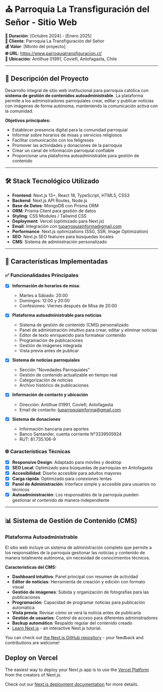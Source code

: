 # ⛪ Parroquia La Transfiguración del Señor - Sitio Web

**📅 Duración**: [Octubre 2024] - [Enero 2025]  
**👤 Cliente**: Parroquia La Transfiguración del Señor  
**💰 Valor**: [Monto del proyecto]  
**🌐 URL**: https://www.parroquiatransfiguracion.cl/  
**📍 Ubicación**: Antilhue 01991, Coviefi, Antofagasta, Chile

---

## 📝 Descripción del Proyecto

Desarrollo integral de sitio web institucional para parroquia católica con **sistema de gestión de contenidos autoadministrable**. La plataforma permite a los administradores parroquiales crear, editar y publicar noticias con imágenes de forma autónoma, manteniendo la comunicación activa con la comunidad.

**Objetivos principales:**
- Establecer presencia digital para la comunidad parroquial
- Informar sobre horarios de misas y servicios religiosos
- Facilitar comunicación con los feligreses
- Promover las actividades y donaciones de la parroquia
- Crear un canal de información parroquial confiable
- Proporcionar una plataforma autoadministrable para gestión de contenido

---

## 🛠️ Stack Tecnológico Utilizado

- **Frontend**: Next.js 13+, React 18, TypeScript, HTML5, CSS3
- **Backend**: Next.js API Routes, Node.js
- **Base de Datos**: MongoDB con Prisma ORM
- **ORM**: Prisma Client para gestión de datos
- **Styling**: CSS Modules / Tailwind CSS
- **Deployment**: Vercel (optimizado para Next.js)
- **Email**: Integración con tuparroquiainforma@gmail.com
- **Performance**: Next.js optimizations (SSG, SSR, Image Optimization)
- **SEO**: Next.js SEO features para búsquedas locales
- **CMS**: Sistema de administración personalizado

---

## 🎯 Características Implementadas

### ✅ **Funcionalidades Principales**

- [x] **Información de horarios de misa**:
  - Martes a Sábado: 20:00
  - Domingos: 12:00 y 20:00
  - Confesiones: Viernes después de Misa de 20:00

- [x] **Plataforma autoadministrable para noticias**
  - Sistema de gestión de contenido (CMS) personalizado
  - Panel de administración intuitivo para crear, editar y eliminar noticias
  - Editor de texto enriquecido para formatear contenido
  - Programación de publicaciones
  - Gestión de imágenes integrada
  - Vista previa antes de publicar

- [x] **Sistema de noticias parroquiales**
  - Sección "Novedades Parroquiales"
  - Gestión de contenido actualizable en tiempo real
  - Categorización de noticias
  - Archivo histórico de publicaciones

- [x] **Información de contacto y ubicación**
  - Dirección: Antilhue 01991, Coviefi, Antofagasta
  - Email de contacto: tuparroquiainforma@gmail.com

- [x] **Sistema de donaciones**
  - Información bancaria para aportes
  - Banco Santander, cuenta corriente N°3339505924
  - RUT: 81.735.106-9

### 🌐 **Características Técnicas**

- [x] **Responsive Design**: Adaptado para móviles y desktop
- [x] **SEO Local**: Optimizado para búsquedas de parroquias en Antofagasta
- [x] **Accesibilidad**: Diseño accesible para adultos mayores
- [x] **Carga rápida**: Optimizado para conexiones lentas
- [x] **Panel de Administración**: Interface simple y accesible para usuarios no técnicos
- [x] **Autoadministración**: Los responsables de la parroquia pueden gestionar el contenido de manera independiente

---

## 📊 Sistema de Gestión de Contenido (CMS)

### **Plataforma Autoadministrable**

El sitio web incluye un sistema de administración completo que permite a los responsables de la parroquia gestionar las noticias y contenido de manera totalmente autónoma, sin necesidad de conocimientos técnicos.

**Características del CMS:**
- **Dashboard intuitivo**: Panel principal con resumen de actividad
- **Editor de noticias**: Herramienta de creación y edición con formato visual
- **Gestión de imágenes**: Subida y organización de fotografías para las publicaciones
- **Programación**: Capacidad de programar noticias para publicación automática
- **Vista previa**: Revisar cómo se verá la noticia antes de publicarla
- **Gestión de usuarios**: Control de acceso para diferentes administradores
- **Backup automático**: Respaldo regular del contenido creado
- [Learn Next.js](https://nextjs.org/learn) - an interactive Next.js tutorial.

You can check out [the Next.js GitHub repository](https://github.com/vercel/next.js) - your feedback and contributions are welcome!

## Deploy on Vercel

The easiest way to deploy your Next.js app is to use the [Vercel Platform](https://vercel.com/new?utm_medium=default-template&filter=next.js&utm_source=create-next-app&utm_campaign=create-next-app-readme) from the creators of Next.js.

Check out our [Next.js deployment documentation](https://nextjs.org/docs/app/building-your-application/deploying) for more details.
